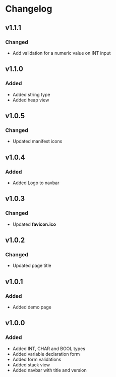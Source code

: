 # Changelog

## v1.1.1

### Changed

- Add validation for a numeric value on INT input 

## v1.1.0

### Added

- Added string type
- Added heap view

## v1.0.5

### Changed

- Updated manifest icons

## v1.0.4

### Added

- Added Logo to navbar

## v1.0.3

### Changed

- Updated **favicon.ico**

## v1.0.2

### Changed

- Updated page title

## v1.0.1

### Added

- Added demo page

## v1.0.0

### Added

- Added INT, CHAR and BOOL types
- Added variable declaration form
- Added form validations
- Added stack view
- Added navbar with title and version